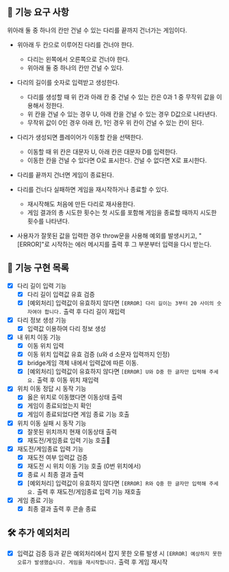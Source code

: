 ## 🚀 기능 요구 사항

위아래 둘 중 하나의 칸만 건널 수 있는 다리를 끝까지 건너가는 게임이다.

- 위아래 두 칸으로 이루어진 다리를 건너야 한다.

  - 다리는 왼쪽에서 오른쪽으로 건너야 한다.
  - 위아래 둘 중 하나의 칸만 건널 수 있다.

- 다리의 길이를 숫자로 입력받고 생성한다.

  - 다리를 생성할 때 위 칸과 아래 칸 중 건널 수 있는 칸은 0과 1 중 무작위 값을 이용해서 정한다.
  - 위 칸을 건널 수 있는 경우 U, 아래 칸을 건널 수 있는 경우 D값으로 나타낸다.
  - 무작위 값이 0인 경우 아래 칸, 1인 경우 위 칸이 건널 수 있는 칸이 된다.

- 다리가 생성되면 플레이어가 이동할 칸을 선택한다.

  - 이동할 때 위 칸은 대문자 U, 아래 칸은 대문자 D를 입력한다.
  - 이동한 칸을 건널 수 있다면 O로 표시한다. 건널 수 없다면 X로 표시한다.

- 다리를 끝까지 건너면 게임이 종료된다.

- 다리를 건너다 실패하면 게임을 재시작하거나 종료할 수 있다.

  - 재시작해도 처음에 만든 다리로 재사용한다.
  - 게임 결과의 총 시도한 횟수는 첫 시도를 포함해 게임을 종료할 때까지 시도한 횟수를 나타낸다.

- 사용자가 잘못된 값을 입력한 경우 throw문을 사용해 예외를 발생시키고, "[ERROR]"로 시작하는 에러 메시지를 출력 후 그 부분부터 입력을 다시 받는다.

## 🎳 기능 구현 목록

- [x] 다리 길이 입력 기능
  - [x] 다리 길이 입력값 유효 검증
  - [x] [예외처리] 입력값이 유효하지 않다면 `[ERROR] 다리 길이는 3부터 20 사이의 숫자여야 합니다.` 출력 후 다리 길이 재입력
- [x] 다리 정보 생성 기능
  - [x] 입력값 이용하여 다리 정보 생성
- [x] 내 위치 이동 기능
  - [x] 이동 위치 입력
  - [x] 이동 위치 입력값 유효 검증 (u와 d 소문자 입력까지 인정)
  - [x] bridge게임 객체 내에서 입력값에 따른 이동.
  - [x] [예외처리] 입력값이 유효하지 않다면 `[ERROR] U와 D중 한 글자만 입력해 주세요.` 출력 후 이동 위치 재입력
- [x] 위치 이동 정답 시 동작 기능
  - [x] 옳은 위치로 이동했다면 이동상태 출력
  - [x] 게임이 종료되었는지 확인
  - [x] 게임이 종료되었다면 게임 종료 기능 호출
- [x] 위치 이동 실패 시 동작 기능
  - [x] 잘못된 위치까지 현재 이동상태 출력
  - [x] 재도전/게임종료 입력 기능 호출
- [x] 재도전/게임종료 입력 기능
  - [x] 재도전 여부 입력값 검증
  - [x] 재도전 시 위치 이동 기능 호출 (0번 위치에서)
  - [x] 종료 시 최종 결과 출력
  - [x] [예외처리] 입력값이 유효하지 않다면 `[ERROR] R와 Q중 한 글자만 입력해 주세요.` 출력 후 재도전/게임종료 입력 기능 재호출
- [x] 게임 종료 기능
  - [x] 최종 결과 출력 후 콘솔 종료

## 🛠 추가 예외처리

- [x] 입력값 검증 등과 같은 예외처리에서 잡지 못한 오류 발생 시 `[ERROR] 예상하지 못한 오류가 발생했습니다. 게임을 재시작합니다.` 출력 후 게임 재시작
